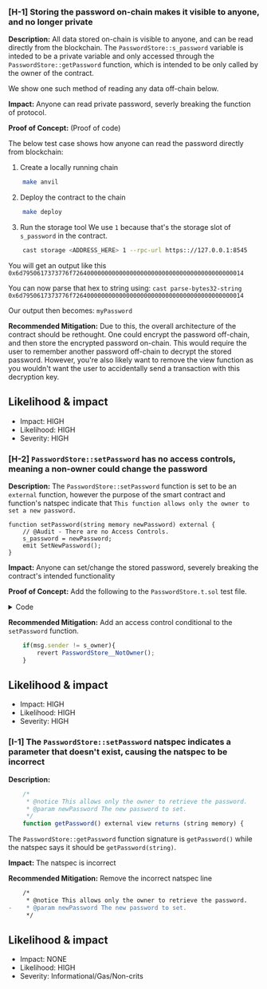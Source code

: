 ### [H-1] Storing the password on-chain makes it visible to anyone, and no longer private

**Description:** All data stored on-chain is visible to anyone, and can be read directly
from the blockchain. The `PasswordStore::s_password` variable is inteded to be a private variable and only accessed through the `PasswordStore::getPassword` function, which is intended to be only called by the owner of the contract.

We show one such method of reading any data off-chain below.

**Impact:** Anyone can read private password, severly breaking the function of protocol.

**Proof of Concept:** (Proof of code)

The below test case shows how anyone can read the password directly from blockchain:

1. Create a locally running chain
``` bash
    make anvil
```

2. Deploy the contract to the chain
```bash
    make deploy
```

3. Run the storage tool
We use `1` because that's the storage slot of `s_password` in the contract.
```bash
    cast storage <ADDRESS_HERE> 1 --rpc-url https:://127.0.0.1:8545
```

You will get an output like this
`0x6d7950617373776f726400000000000000000000000000000000000000000014`

You can now parse that hex to string using:
`cast parse-bytes32-string 0x6d7950617373776f726400000000000000000000000000000000000000000014`

Our output then becomes:
`myPassword`

**Recommended Mitigation:** Due to this, the overall architecture of the contract should be rethought. One could encrypt the password off-chain, and then store the encrypted password on-chain. This would require the user to remember another password off-chain to decrypt the stored password. However, you're also likely want to remove the view function as you wouldn't want the user to accidentally send a transaction with this decryption key.

## Likelihood & impact
- Impact: HIGH
- Likelihood: HIGH
- Severity: HIGH

### [H-2] `PasswordStore::setPassword` has no access controls, meaning a non-owner could change the password

**Description:** The `PasswordStore::setPassword` function is set to be an `external` function, however the purpose of the smart contract and function's natspec indicate that `This function allows only the owner to set a new password.`

```
function setPassword(string memory newPassword) external {
    // @Audit - There are no Access Controls.
    s_password = newPassword;
    emit SetNewPassword();
}
```

**Impact:** Anyone can set/change the stored password, severely breaking the contract's intended functionality

**Proof of Concept:** Add the following to the `PasswordStore.t.sol` test file.

<details>
<summary>Code</summary>

```javascript
    function test_anyone_can_set_password(address randomAddress) public {
        vm.assume(randomAddress != owner);
        vm.prank(randomAddress);
        string memory expectedPassword = "myNewPassword";
        passwordStore.setPassword(expectedPassword);

        vm.prank(owner);
        string memory actualPassword = passwordStore.getPassword();
        assertEq(actualPassword, expectedPassword);
    }
```

</details>

**Recommended Mitigation:** Add an access control conditional to the `setPassword` function.
```javascript
    if(msg.sender != s_owner){
        revert PasswordStore__NotOwner();
    }
```

## Likelihood & impact
- Impact: HIGH
- Likelihood: HIGH
- Severity: HIGH

### [I-1] The `PasswordStore::setPassword` natspec indicates a parameter that doesn't exist, causing the natspec to be incorrect

**Description:** 

```javascript
    /*
     * @notice This allows only the owner to retrieve the password.
     * @param newPassword The new password to set.
     */
    function getPassword() external view returns (string memory) {
```

The `PasswordStore::getPassword` function signature is `getPassword()` while the natspec says it should be `getPassword(string)`.

**Impact:** The natspec is incorrect

**Recommended Mitigation:** Remove the incorrect natspec line
```diff
    /*
     * @notice This allows only the owner to retrieve the password.
-    * @param newPassword The new password to set.
     */
```

## Likelihood & impact
- Impact: NONE
- Likelihood: HIGH
- Severity: Informational/Gas/Non-crits
